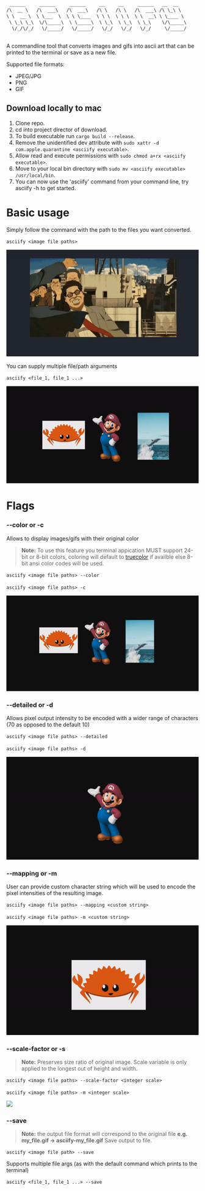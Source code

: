 ``` 
 ______     ______     ______     __     __     ______   __  __    
/\  __ \   /\  ___\   /\  ___\   /\ \   /\ \   /\  ___\ /\ \_\ \   
\ \  __ \  \ \___  \  \ \ \____  \ \ \  \ \ \  \ \  __\ \ \____ \  
 \ \_\ \_\  \/\_____\  \ \_____\  \ \_\  \ \_\  \ \_\    \/\_____\ 
  \/_/\/_/   \/_____/   \/_____/   \/_/   \/_/   \/_/     \/_____/ 
                                                                   
 ```

A commandline tool that converts images and gifs into ascii art that can be printed to the 
terminal or save as a new file. 

Supported file formats:
* JPEG/JPG
* PNG
* GIF

## Download locally to mac

1. Clone repo.
2. cd into project director of download. 
3. To build executable run `cargo build --release`.
4. Remove the unidentified dev attribute with `sudo xattr -d com.apple.quarantine <asciify executable>`.
5. Allow read and execute permissions with `sudo chmod a+rx <asciify executable>`.
6. Move to your local bin directory with `sudo mv <asciify executable> /usr/local/bin`.
5. You can now use the 'asciify' command from your command line, try asciify -h to get started.

# Basic usage
Simply follow the command with the path to the files you want converted.
```
asciify <image file paths>
```

<img src="assets/demo/default_gif_use.gif">

You can supply multiple file/path arguments
```
asciify <file_1, file_1 ...>
```

<img src="assets/demo/default_use.gif">

# Flags

### --color or -c
Allows to display images/gifs with their original color
> **Note:** To use this feature you terminal appication MUST support 24-bit or 8-bit colors, coloring will default to
> [truecolor](https://gist.github.com/CMCDragonkai/146100155ecd79c7dac19a9e23e6a362) if availble else 8-bit ansi color
> codes will be used.
```
asciify <image file paths> --color

asciify <image file paths> -c
```

<img src="assets/demo/color_use.gif">

### --detailed or -d
Allows pixel output intensity to be encoded with a wider range of characters (70 as opposed to the default 10)
```
asciify <image file paths> --detailed

asciify <image file paths> -d
```

<img src="assets/demo/detail_flag.gif">

### --mapping or -m
User can provide custom character string which will be used to encode the pixel intensities of the resulting image.
```
asciify <image file paths> --mapping <custom string>

asciify <image file paths> -m <custom string>
```

<img src="assets/demo/mapping_flag.gif">

### --scale-factor or -s
> **Note:** Preserves size ratio of original image. Scale variable is only applied to the longest 
> out of height and width.
```
asciify <image file paths> --scale-factor <integer scale>

asciify <image file paths> -m <integer scale>
```

<img src="assets/demo/scale_flag.gif">

### --save
>**Note:** the output file format will correspond to the original file
> **e.g. my_file.gif -> asciify-my_file.gif**
Save output to file.
```
asciify <image file path> --save
```
Supports multiple file args (as with the default command which prints to the terminal)
```
asciify <file_1, file_1 ...> --save
```
